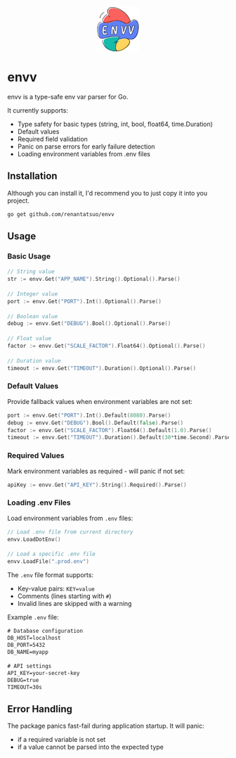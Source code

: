 <center><img src="./envv.svg" alt="envv logo" height="100"></center>

# envv

envv is a type-safe env var parser for Go.

It currently supports:

- Type safety for basic types (string, int, bool, float64, time.Duration)
- Default values
- Required field validation
- Panic on parse errors for early failure detection
- Loading environment variables from .env files

## Installation

Although you can install it, I'd recommend you to just copy it into you project.

```bash
go get github.com/renantatsuo/envv
```

## Usage

### Basic Usage

```go
// String value
str := envv.Get("APP_NAME").String().Optional().Parse()

// Integer value
port := envv.Get("PORT").Int().Optional().Parse()

// Boolean value
debug := envv.Get("DEBUG").Bool().Optional().Parse()

// Float value
factor := envv.Get("SCALE_FACTOR").Float64().Optional().Parse()

// Duration value
timeout := envv.Get("TIMEOUT").Duration().Optional().Parse()
```

### Default Values

Provide fallback values when environment variables are not set:

```go
port := envv.Get("PORT").Int().Default(8080).Parse()
debug := envv.Get("DEBUG").Bool().Default(false).Parse()
factor := envv.Get("SCALE_FACTOR").Float64().Default(1.0).Parse()
timeout := envv.Get("TIMEOUT").Duration().Default(30*time.Second).Parse()
```

### Required Values

Mark environment variables as required - will panic if not set:

```go
apiKey := envv.Get("API_KEY").String().Required().Parse()
```

### Loading .env Files

Load environment variables from `.env` files:

```go
// Load .env file from current directory
envv.LoadDotEnv()

// Load a specific .env file
envv.LoadFile(".prod.env")
```

The `.env` file format supports:

- Key-value pairs: `KEY=value`
- Comments (lines starting with `#`)
- Invalid lines are skipped with a warning

Example `.env` file:

```
# Database configuration
DB_HOST=localhost
DB_PORT=5432
DB_NAME=myapp

# API settings
API_KEY=your-secret-key
DEBUG=true
TIMEOUT=30s
```

## Error Handling

The package panics fast-fail during application startup. It will panic:

- if a required variable is not set
- if a value cannot be parsed into the expected type
